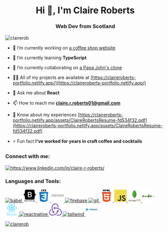 <h1 align="center">Hi 👋, I'm Claire Roberts</h1>
<h3 align="center">Web Dev from Scotland</h3>


<p><img align="center" src="https://github-readme-streak-stats.herokuapp.com/?user=clairerob&" alt="clairerob" /></p>


- 🔭 I’m currently working on [a coffee shop website](https://github.com/clairerob/pasco-coffee-react)

- 🌱 I’m currently learning **TypeScript**

- 👯 I’m currently collaborating on [a Papa John's clone](https://github.com/Eyetifacts/Pizza_ShopFE)

- 👨‍💻 All of my projects are available at [https://claireroberts-portfolio.netlify.app/](https://claireroberts-portfolio.netlify.app/)

- 💬 Ask me about **React**

- 📫 How to reach me **claire.r.roberts01@gmail.com**

- 📄 Know about my experiences [https://claireroberts-portfolio.netlify.app/assets/ClaireRobertsResume-fd534f32.pdf](https://claireroberts-portfolio.netlify.app/assets/ClaireRobertsResume-fd534f32.pdf)

- ⚡ Fun fact **I've worked for years in craft coffee and cocktails**

<h3 align="left">Connect with me:</h3>
<p align="left">
<a href="https://linkedin.com/in/claire-r-roberts/" target="blank"><img align="center" src="https://raw.githubusercontent.com/rahuldkjain/github-profile-readme-generator/master/src/images/icons/Social/linked-in-alt.svg" alt="https://www.linkedin.com/in/claire-r-roberts/" height="30" width="40" /></a>
</p>

<h3 align="left">Languages and Tools:</h3>
<p align="left"> <a href="https://babeljs.io/" target="_blank" rel="noreferrer"> <img src="https://www.vectorlogo.zone/logos/babeljs/babeljs-icon.svg" alt="babel" width="40" height="40"/> </a> <a href="https://getbootstrap.com" target="_blank" rel="noreferrer"> <img src="https://raw.githubusercontent.com/devicons/devicon/master/icons/bootstrap/bootstrap-plain-wordmark.svg" alt="bootstrap" width="40" height="40"/> </a> <a href="https://www.w3schools.com/css/" target="_blank" rel="noreferrer"> <img src="https://raw.githubusercontent.com/devicons/devicon/master/icons/css3/css3-original-wordmark.svg" alt="css3" width="40" height="40"/> </a> <a href="https://expressjs.com" target="_blank" rel="noreferrer"> <img src="https://raw.githubusercontent.com/devicons/devicon/master/icons/express/express-original-wordmark.svg" alt="express" width="40" height="40"/> </a> <a href="https://firebase.google.com/" target="_blank" rel="noreferrer"> <img src="https://www.vectorlogo.zone/logos/firebase/firebase-icon.svg" alt="firebase" width="40" height="40"/> </a> <a href="https://git-scm.com/" target="_blank" rel="noreferrer"> <img src="https://www.vectorlogo.zone/logos/git-scm/git-scm-icon.svg" alt="git" width="40" height="40"/> </a> <a href="https://www.w3.org/html/" target="_blank" rel="noreferrer"> <img src="https://raw.githubusercontent.com/devicons/devicon/master/icons/html5/html5-original-wordmark.svg" alt="html5" width="40" height="40"/> </a> <a href="https://developer.mozilla.org/en-US/docs/Web/JavaScript" target="_blank" rel="noreferrer"> <img src="https://raw.githubusercontent.com/devicons/devicon/master/icons/javascript/javascript-original.svg" alt="javascript" width="40" height="40"/> </a> <a href="https://www.mongodb.com/" target="_blank" rel="noreferrer"> <img src="https://raw.githubusercontent.com/devicons/devicon/master/icons/mongodb/mongodb-original-wordmark.svg" alt="mongodb" width="40" height="40"/> </a> <a href="https://nodejs.org" target="_blank" rel="noreferrer"> <img src="https://raw.githubusercontent.com/devicons/devicon/master/icons/nodejs/nodejs-original-wordmark.svg" alt="nodejs" width="40" height="40"/> </a> <a href="https://reactjs.org/" target="_blank" rel="noreferrer"> <img src="https://raw.githubusercontent.com/devicons/devicon/master/icons/react/react-original-wordmark.svg" alt="react" width="40" height="40"/> </a> <a href="https://reactnative.dev/" target="_blank" rel="noreferrer"> <img src="https://reactnative.dev/img/header_logo.svg" alt="reactnative" width="40" height="40"/> </a> <a href="https://redux.js.org" target="_blank" rel="noreferrer"> <img src="https://raw.githubusercontent.com/devicons/devicon/master/icons/redux/redux-original.svg" alt="redux" width="40" height="40"/> </a> <a href="https://tailwindcss.com/" target="_blank" rel="noreferrer"> <img src="https://www.vectorlogo.zone/logos/tailwindcss/tailwindcss-icon.svg" alt="tailwind" width="40" height="40"/> </a> <a href="https://webpack.js.org" target="_blank" rel="noreferrer"> <img src="https://raw.githubusercontent.com/devicons/devicon/d00d0969292a6569d45b06d3f350f463a0107b0d/icons/webpack/webpack-original-wordmark.svg" alt="webpack" width="40" height="40"/> </a> </p>




<p align="left"> <a href="https://github.com/ryo-ma/github-profile-trophy"><img src="https://github-profile-trophy.vercel.app/?username=clairerob" alt="clairerob" /></a> </p>

<!-- <p><img align="left" src="https://github-readme-stats.vercel.app/api/top-langs?username=clairerob&show_icons=true&locale=en&layout=compact" alt="clairerob" /></p> -->

<!-- <p>&nbsp;<img align="center" src="https://github-readme-stats.vercel.app/api?username=clairerob&show_icons=true&locale=en" alt="clairerob" /></p> -->
